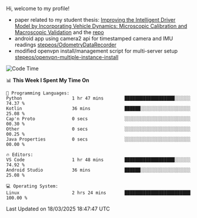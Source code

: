 Hi, welcome to my profile!

* paper related to my student thesis: [Improving the Intelligent Driver Model by Incorporating Vehicle Dynamics: Microscopic Calibration and Macroscopic Validation](https://doi.org/10.48550/arXiv.2408.03722) and the [repo](https://github.com/stepeos/pycarmodel_calibration)
* android app using camera2 api for timestamped camera and IMU readings [stepeos/OdometryDataRecorder](https://github.com/stepeos/OdometryDataRecorder)
* modified openvpn install/management script for multi-server setup [stepeos/openvpn-multiple-instance-install](https://github.com/stepeos/openvpn-multiple-instance-install)

<!--START_SECTION:waka-->
![Code Time](http://img.shields.io/badge/Code%20Time-2%2C008%20hrs%2029%20mins-blue)

📊 **This Week I Spent My Time On** 

```text
💬 Programming Languages: 
Python                   1 hr 47 mins        ███████████████████░░░░░░   74.37 % 
Kotlin                   36 mins             ██████░░░░░░░░░░░░░░░░░░░   25.08 % 
Cap'n Proto              0 secs              ░░░░░░░░░░░░░░░░░░░░░░░░░   00.30 % 
Other                    0 secs              ░░░░░░░░░░░░░░░░░░░░░░░░░   00.25 % 
Java Properties          0 secs              ░░░░░░░░░░░░░░░░░░░░░░░░░   00.00 % 

🔥 Editors: 
VS Code                  1 hr 48 mins        ███████████████████░░░░░░   74.92 % 
Android Studio           36 mins             ██████░░░░░░░░░░░░░░░░░░░   25.08 % 

💻 Operating System: 
Linux                    2 hrs 24 mins       █████████████████████████   100.00 % 
```


 Last Updated on 18/03/2025 18:47:47 UTC
<!--END_SECTION:waka-->

